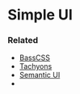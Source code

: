 # Simple UI

### Related
- [BassCSS](http://basscss.com/)
- [Tachyons](http://tachyons.io/)
- [Semantic UI](https://semantic-ui.com/)
- []()
